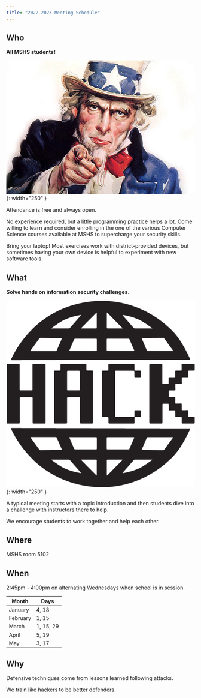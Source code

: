 ```yaml
---
title: "2022-2023 Meeting Schedule"
---
```


## Who

**All MSHS students!**

![We Want You!](/assets/images/wewantyou.png){: width="250" }

Attendance is free and always open.

No experience required, but a little programming practice helps a lot. Come
willing to learn and consider enrolling in the one of the various Computer
Science courses available at MSHS to supercharge your security skills.

Bring your laptop! Most exercises work with district-provided devices, but
sometimes having your own device is helpful to experiment with new software
tools.

## What

**Solve hands on information security challenges.**

![Hack](/assets/images/hack.png){: width="250" }

A typical meeting starts with a topic introduction and then students dive into a
challenge with instructors there to help.

We encourage students to work together and help each other.

## Where

MSHS room 5102

## When

2:45pm - 4:00pm on alternating Wednesdays when school is in session.

| Month     | Days       |
| ----------| -----------|
| January   | 4, 18      |
| February   | 1, 15      |
| March     | 1, 15, 29  |
| April     | 5, 19      |
| May       | 3, 17      |

## Why

Defensive techniques come from lessons learned following attacks.

We train like hackers to be better defenders.